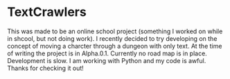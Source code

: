 # TextCrawlers
This was made to be an online school project (something I worked on while in shcool, but not doing work).
 I recently decided to try developing on the concept of moving a charcter through a dungeon with only text.
 At the time of writing the project is in Alpha.0.1.
 Currently no road map is in place.
 Development is slow.
 I am working with Python and my code is awful.
 Thanks for checking it out!
